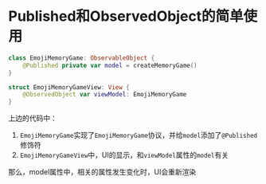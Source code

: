 # Published和ObservedObject的简单使用



```swift
class EmojiMemoryGame: ObservableObject {
    @Published private var model = createMemoryGame()
}
```

```swift
struct EmojiMemoryGameView: View {
    @ObservedObject var viewModel: EmojiMemoryGame
}
```

上边的代码中：

1. `EmojiMemoryGame`实现了`EmojiMemoryGame`协议，并给`model`添加了`@Published`修饰符
2. `EmojiMemoryGameView`中，UI的显示，和`viewModel`属性的`model`有关

那么，model属性中，相关的属性发生变化时，UI会重新渲染